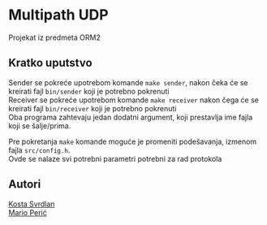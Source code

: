 # Multipath UDP
Projekat iz predmeta ORM2

## Kratko uputstvo
Sender se pokreće upotrebom komande `make sender`, nakon čeka će se kreirati fajl `bin/sender` koji je potrebno pokrenuti  
Receiver se pokreće upotrebom komande `make receiver` nakon čega će se kreirati fajl `bin/receiver` koji je potrebno pokrenuti  
Oba programa zahtevaju jedan dodatni argument, koji prestavlja ime fajla koji se šalje/prima.

Pre pokretanja `make` komande moguće je promeniti podešavanja, izmenom fajla `src/config.h`.  
Ovde se nalaze svi potrebni parametri potrebni za rad protokola

## Autori
[Kosta Svrdlan](http://github.com/goust6)  
[Mario Perić](http://github.com/randomCharacter)
